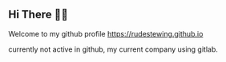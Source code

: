 ## Hi There 👋🏼

Welcome to my github profile 
https://rudestewing.github.io


currently not active in github, my current company using gitlab.
